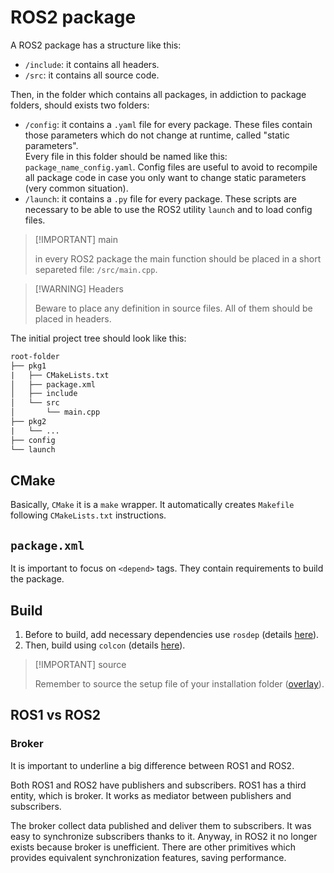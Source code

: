 # ROS2 package

A ROS2 package has a structure like this:

- `/include`: it contains all headers.
- `/src`: it contains all source code.

Then, in the folder which contains all packages, in addiction to package folders, should exists two folders:

- `/config`: it contains a `.yaml` file for every package. These files contain those parameters which do not change at runtime, called "static parameters". 
\
Every file in this folder should be named like this: `package_name_config.yaml`. Config files are useful to avoid to recompile all package code in case you only want to change static parameters (very common situation).
- `/launch`: it contains a `.py` file for every package. These scripts are necessary to be able to use the ROS2 utility `launch` and to load config files.

> [!IMPORTANT] main
>
> in every ROS2 package the main function should be placed in a short separeted file: `/src/main.cpp`.

> [!WARNING] Headers
>
> Beware to place any definition in source files. All of them should be placed in headers.

The initial project tree should look like this:

```txt
root-folder
├── pkg1
|   ├── CMakeLists.txt
│   ├── package.xml
│   ├── include
│   └── src
│       └── main.cpp
├── pkg2
|   └── ...
├── config
└── launch
```

## CMake

Basically, `CMake` it is a `make` wrapper. It automatically creates `Makefile` following `CMakeLists.txt` instructions.

## `package.xml`

It is important to focus on `<depend>` tags. They contain requirements to build the package.

## Build

1. Before to build, add necessary dependencies use `rosdep` (details [here](./../ROS2%20-%20Code.md#external-dependencies-rosdep)).
2. Then, build using `colcon` (details [here](./../ROS2%20-%20Code.md#build-with-colcon)).

> [!IMPORTANT] source
>
> Remember to source the setup file of your installation folder ([overlay](./../ROS2%20-%20Code.md#source-underlay-and-overlay)).

## ROS1 vs ROS2

### Broker

It is important to underline a big difference between ROS1 and ROS2.

Both ROS1 and ROS2 have publishers and subscribers. ROS1 has a third entity, which is broker. It works as mediator between publishers and subscribers. 

The broker collect data published and deliver them to subscribers. It was easy to synchronize subscribers thanks to it. Anyway, in ROS2 it no longer exists because broker is unefficient. There are other primitives which provides equivalent synchronization features, saving performance.
